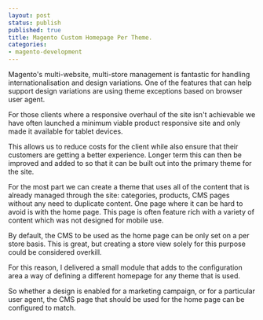```yaml
---
layout: post
status: publish
published: true
title: Magento Custom Homepage Per Theme.
categories:
- magento-development
---
```


Magento's multi-website, multi-store management is fantastic for handling internationalisation
and design variations. One of the features that can help support design variations are using
theme exceptions based on browser user agent.

For those clients where a responsive overhaul of the site isn't achievable we have often launched
a minimum viable product responsive site and only made it available for tablet devices.

This allows us to reduce costs for the client while also ensure that their customers are getting
a better experience.  Longer term this can then be improved and added to so that it can be built out
into the primary theme for the site.

For the most part we can create a theme that uses all of the content that is already managed
through the site: categories, products, CMS pages without any need to duplicate content.  One page
where it can be hard to avoid is with the home page.  This page is often feature rich with a variety
of content which was not designed for mobile use.

By default, the CMS to be used as the home page can be only set on a per store basis.  This is great,
but creating a store view solely for this purpose could be considered overkill.

For this reason, I delivered a small module that adds to the configuration area a way of defining a
different homepage for any theme that is used.

So whether a design is enabled for a marketing campaign, or for a particular user agent, the CMS page
that should be used for the home page can be configured to match.
